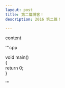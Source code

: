 ```yaml
---
layout: post
title: 第二篇博客！
description: 2016 第二篇！

---
```


content 


'''cpp

void main()  
{  
             return 0;  
}  

'''
